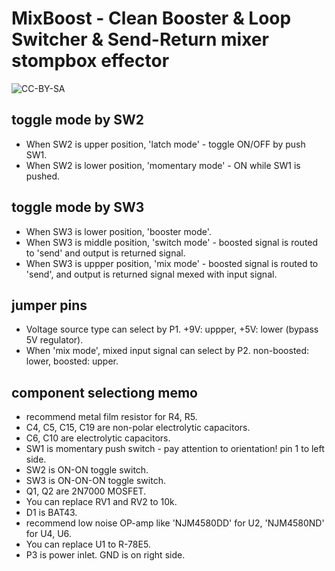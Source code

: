 # MixBoost - Clean Booster & Loop Switcher & Send-Return mixer stompbox effector

![CC-BY-SA](https://i.creativecommons.org/l/by-sa/4.0/88x31.png "CC-BY-SA")

## toggle mode by SW2

 * When SW2 is upper position, 'latch mode' - toggle ON/OFF by push SW1.
 * When SW2 is lower position, 'momentary mode' - ON while SW1 is pushed.

## toggle mode by SW3

 * When SW3 is lower position, 'booster mode'.
 * When SW3 is middle position, 'switch mode' - boosted signal is routed to 'send' and output is returned signal.
 * When SW3 is uppper position, 'mix mode' - boosted signal is routed to 'send', and output is returned signal mexed with input signal.

## jumper pins

 * Voltage source type can select by P1. +9V: uppper, +5V: lower (bypass 5V regulator).
 * When 'mix mode', mixed input signal can select by P2. non-boosted: lower, boosted: upper.

## component selectiong memo

 * recommend metal film resistor for R4, R5.
 * C4, C5, C15, C19 are non-polar electrolytic capacitors.
 * C6, C10 are electrolytic capacitors.
 * SW1 is momentary push switch - pay attention to orientation! pin 1 to left side.
 * SW2 is ON-ON toggle switch.
 * SW3 is ON-ON-ON toggle switch.
 * Q1, Q2 are 2N7000 MOSFET.
 * You can replace RV1 and RV2 to 10k.
 * D1 is BAT43.
 * recommend low noise OP-amp like 'NJM4580DD' for U2, 'NJM4580ND' for U4, U6.
 * You can replace U1 to R-78E5.
 * P3 is power inlet. GND is on right side.
